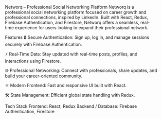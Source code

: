 Networq – Professional Social Networking Platform
Networq is a professional social networking platform focused on career growth and professional connections, inspired by LinkedIn.
Built with React, Redux, Firebase Authentication, and Firestore, Networq offers a seamless, real-time experience for users looking to expand their professional network.

Features
🔒 Secure Authentication: Sign up, log in, and manage sessions securely with Firebase Authentication.

⚡ Real-Time Data: Stay updated with real-time posts, profiles, and interactions using Firestore.

🌐 Professional Networking: Connect with professionals, share updates, and build your career-oriented community.

⚛️ Modern Frontend: Fast and responsive UI built with React.

🛠 State Management: Efficient global state handling with Redux.

Tech Stack
Frontend: React, Redux
Backend / Database: Firebase Authentication, Firestore


